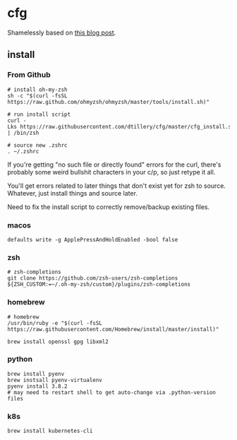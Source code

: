 # cfg
Shamelessly based on [this blog post](https://www.atlassian.com/git/tutorials/dotfiles).

## install

### From Github
```
# install oh-my-zsh
sh -c "$(curl -fsSL https://raw.github.com/ohmyzsh/ohmyzsh/master/tools/install.sh)"

# run install script
curl -Lks https://raw.githubusercontent.com/dtillery/cfg/master/cfg_install.sh | /bin/zsh

# source new .zshrc
. ~/.zshrc
```

If you're getting "no such file or directly found" errors for the curl, there's probably some weird bullshit characters in your c/p, so just retype it all.

You'll get errors related to later things that don't exist yet for zsh to source. Whatever, just install things and source later.

Need to fix the install script to correctly remove/backup existing files.

### macos
```
defaults write -g ApplePressAndHoldEnabled -bool false
```

### zsh
```
# zsh-completions
git clone https://github.com/zsh-users/zsh-completions ${ZSH_CUSTOM:=~/.oh-my-zsh/custom}/plugins/zsh-completions
```

### homebrew
```
# homebrew
/usr/bin/ruby -e "$(curl -fsSL https://raw.githubusercontent.com/Homebrew/install/master/install)"

brew install openssl gpg libxml2
```

### python
```
brew install pyenv
brew instsall pyenv-virtualenv
pyenv install 3.8.2
# may need to restart shell to get auto-change via .python-version files
```

### k8s
```
brew install kubernetes-cli
```

